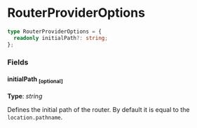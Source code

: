 # RouterProviderOptions

```typescript
type RouterProviderOptions = {
  readonly initialPath?: string;
};
```

### Fields

#### initialPath <sub>[optional]</sub>

**Type**: _string_

Defines the initial path of the router. By default it is equal to the
`location.pathname`.
